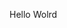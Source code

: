 Hello Wolrd








































































































































































































































































































































































































































































































































































































































































































































































































































































































































































































































































































































































































































































































































































































































































































































































































































































































































































































































































































































































































































































































































































































































































































































































































































































































































































































































